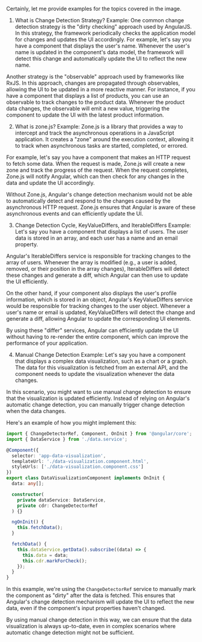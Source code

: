 Certainly, let me provide examples for the topics covered in the image.

1. What is Change Detection Strategy?
Example:
One common change detection strategy is the "dirty checking" approach used by AngularJS. In this strategy, the framework periodically checks the application model for changes and updates the UI accordingly. For example, let's say you have a component that displays the user's name. Whenever the user's name is updated in the component's data model, the framework will detect this change and automatically update the UI to reflect the new name.

Another strategy is the "observable" approach used by frameworks like RxJS. In this approach, changes are propagated through observables, allowing the UI to be updated in a more reactive manner. For instance, if you have a component that displays a list of products, you can use an observable to track changes to the product data. Whenever the product data changes, the observable will emit a new value, triggering the component to update the UI with the latest product information.

2. What is zone.js?
Example:
Zone.js is a library that provides a way to intercept and track the asynchronous operations in a JavaScript application. It creates a "zone" around the execution context, allowing it to track when asynchronous tasks are started, completed, or errored.

For example, let's say you have a component that makes an HTTP request to fetch some data. When the request is made, Zone.js will create a new zone and track the progress of the request. When the request completes, Zone.js will notify Angular, which can then check for any changes in the data and update the UI accordingly.

Without Zone.js, Angular's change detection mechanism would not be able to automatically detect and respond to the changes caused by the asynchronous HTTP request. Zone.js ensures that Angular is aware of these asynchronous events and can efficiently update the UI.

3. Change Detection Cycle, KeyValueDiffers, and IterableDiffers
Example:
Let's say you have a component that displays a list of users. The user data is stored in an array, and each user has a name and an email property.

Angular's IterableDiffers service is responsible for tracking changes to the array of users. Whenever the array is modified (e.g., a user is added, removed, or their position in the array changes), IterableDiffers will detect these changes and generate a diff, which Angular can then use to update the UI efficiently.

On the other hand, if your component also displays the user's profile information, which is stored in an object, Angular's KeyValueDiffers service would be responsible for tracking changes to the user object. Whenever a user's name or email is updated, KeyValueDiffers will detect the change and generate a diff, allowing Angular to update the corresponding UI elements.

By using these "differ" services, Angular can efficiently update the UI without having to re-render the entire component, which can improve the performance of your application.

4. Manual Change Detection
Example:
Let's say you have a component that displays a complex data visualization, such as a chart or a graph. The data for this visualization is fetched from an external API, and the component needs to update the visualization whenever the data changes.

In this scenario, you might want to use manual change detection to ensure that the visualization is updated efficiently. Instead of relying on Angular's automatic change detection, you can manually trigger change detection when the data changes.

Here's an example of how you might implement this:

```typescript
import { ChangeDetectorRef, Component, OnInit } from '@angular/core';
import { DataService } from './data.service';

@Component({
  selector: 'app-data-visualization',
  templateUrl: './data-visualization.component.html',
  styleUrls: ['./data-visualization.component.css']
})
export class DataVisualizationComponent implements OnInit {
  data: any[];

  constructor(
    private dataService: DataService,
    private cdr: ChangeDetectorRef
  ) {}

  ngOnInit() {
    this.fetchData();
  }

  fetchData() {
    this.dataService.getData().subscribe((data) => {
      this.data = data;
      this.cdr.markForCheck();
    });
  }
}
```

In this example, we're using the `ChangeDetectorRef` service to manually mark the component as "dirty" after the data is fetched. This ensures that Angular's change detection mechanism will update the UI to reflect the new data, even if the component's input properties haven't changed.

By using manual change detection in this way, we can ensure that the data visualization is always up-to-date, even in complex scenarios where automatic change detection might not be sufficient.